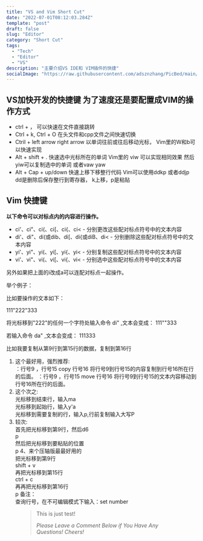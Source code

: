 ```yaml
---
title: "VS and Vim Short Cut"
date: "2022-07-01T08:12:03.284Z"
template: "post"
draft: false
slug: "Editor"
category: "Short Cut"
tags:
  - "Tech"
  - "Editor"
  - "VS"
description: "主要介绍VS IDE和 VIM插件的快捷"
socialImage: "https://raw.githubusercontent.com/adsznzhang/PicBed/main/imgVoxelPluginUE5.jpg"
---
```

## VS加快开发的快捷键 为了速度还是要配置成VIM的操作方式
- ctrl + ， 可以快速在文件直接跳转
- Ctrl + k, Ctrl + O 在头文件和cpp文件之间快速切换
- Ctril + left arrow right arrow 以单词往前或往后移动光标， Vim里的W和b可以快速实现
- Alt + shift + . 快速选中光标所在的单词  Vim里的 viw 可以实现相同效果 然后yiw可以复制选中的单词 或者vaw  yaw
- Alt + Cap + up/down 快速上移下移整行代码 Vim可以使用ddkp 或者ddjp  dd是删除后保存整行到寄存器， k上移，p是粘贴

## Vim 快捷键
**以下命令可以对标点内的内容进行操作。**

- ci'、ci"、ci(、ci[、ci{、ci< - 分别更改这些配对标点符号中的文本内容
- di'、di"、di(或dib、di[、di{或diB、di< - 分别删除这些配对标点符号中的文本内容
- yi'、yi"、yi(、yi[、yi{、yi< - 分别复制这些配对标点符号中的文本内容
- vi'、vi"、vi(、vi[、vi{、vi< - 分别选中这些配对标点符号中的文本内容

另外如果把上面的i改成a可以连配对标点一起操作。

举个例子：

比如要操作的文本如下：

111"222"333

将光标移到"222"的任何一个字符处输入命令 di" ,文本会变成： 111""333

若输入命令 da" ,文本会变成： 111333

比如我要复制从第9行到第15行的数据，复制到第16行
1. 这个最好用，强烈推荐:  
：行号9 ，行号15 copy 行号16                                        将行号9到行号15的内容复制到行号16所在行的后面。
：行号9 ，行号15 move 行号16                                       将行号9到行号15的文本内容移动到行号16所在行的后面。
2. 这个次之:  
光标移到结束行，输入ma  
光标移到起始行，输入y'a  
光标移到需要复制的行，输入p,行前复制输入大写P
3. 较次:  
首先把光标移到第9行，然后d6  
p  
然后把光标移到要粘贴的位置  
p
4、来个压轴版最最好用的  
把光标移到第9行  
shift + v  
再把光标移到第15行  
ctrl + c  
再再把光标移到第16行  
p
备注：  
查询行号，在不可编辑模式下输入：set number


<figure>
	<blockquote>
		<p>This is just test!</p>
		<footer>
			<cite>Please Leave a Comment Below if You Have Any Questions! Cheers!</cite>
		</footer>
	</blockquote>
</figure>





